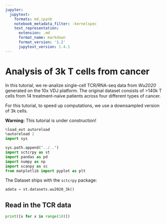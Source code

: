 ```yaml
---
jupyter:
  jupytext:
    formats: md,ipynb
    notebook_metadata_filter: -kernelspec
    text_representation:
      extension: .md
      format_name: markdown
      format_version: '1.2'
      jupytext_version: 1.4.1
---
```


# Analysis of 3k T cells from cancer

In this tutorial, we re-analize single-cell TCR/RNA-seq data from <cite data-cite="Wu2020">Wu2020</cite> generated on the 10x VDJ platform. The original dataset consists of >140k T cells from 14 treatment-naive patients across four different types of cancer. 

For this tutorial, to speed up computations, we use a downsampled version of 3k cells. 

<div class="alert alert-warning">

**Warning:** This tutorial is under construction!

</div>

```python
%load_ext autoreload
%autoreload 2
import sys

sys.path.append("../..")
import sctcrpy as st
import pandas as pd
import numpy as np
import scanpy as sc
from matplotlib import pyplot as plt
```

The Dataset ships with the `sctcrpy` package:

```python
adata = st.datasets.wu2020_3k()
```

## Read in the TCR data

```python
print([x for x in range(10)])
```

```python

```
